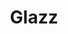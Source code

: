 ---
tags: []
title: Glazz
weight: 40
description: "
**Klant:** Glazz, in opdracht van DBK. <br> 
**Werkzaamheden:** Design, Front-end ondersteuning<br>
**Website:** <a href='https://www.glazz.nl/'>https://www.glazz.nl/</a><br> 
**Periode:** Herfst 2015"
logo: /images/logos/glazz.png
---